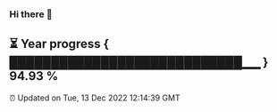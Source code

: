 ### Hi there 👋
⏳ Year progress { ████████████████████████████▁▁ } 94.93 %
---
⏰ Updated on Tue, 13 Dec 2022 12:14:39 GMT

